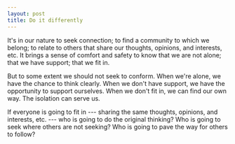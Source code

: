```yaml
---
layout: post
title: Do it differently
---
```


It's in our nature to seek connection; to find a community to which we belong; to relate to others that share our thoughts, opinions, and interests, etc. It brings a sense of comfort and safety to know that we are not alone; that we have support; that we fit in.

But to some extent we should not seek to conform. When we're alone, we have the chance to think clearly. When we don't have support, we have the opportunity to support ourselves. When we don't fit in, we can find our own way. The isolation can serve us.

If everyone is going to fit in --- sharing the same thoughts, opinions, and interests, etc. --- who is going to do the original thinking? Who is going to seek where others are not seeking? Who is going to pave the way for others to follow?
